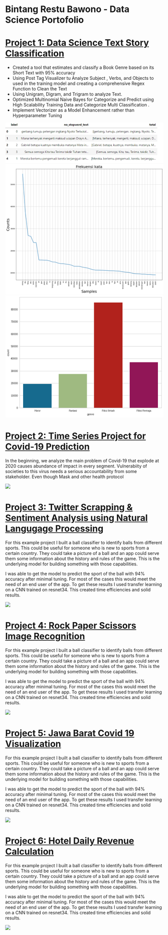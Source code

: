 # Bintang Restu Bawono - Data Science Portofolio 

# [Project 1: Data Science Text Story Classification ](https://github.com/helios190/Text-Story-Classification/blob/main/Text_Classification.ipynb) 
* Created a tool that estimates and classify a Book Genre based on its Short Text with 95% accuracy 
* Using Post Tag Visualizer tu Analyze Subject , Verbs, and Objects to used in the training model and creating a comprehensive Regex Function to Clean the Text
* Using Unigram, Digram, and Trigram to analyze Text.
* Optimized Multinomial Naive Bayes for Categorize and Predict using High Scalability Training Data and Categorize Multi Classification . 
* Implement Vectorizer as a Model Enhancement rather than Hyperparameter Tuning 

![](/Images/1662642470870.jpg) ![](/Images/download%20(1).png) 
![](/Images/download.png)


# [Project 2: Time Series Project for Covid-19 Prediction](https://github.com/helios190/Covid-Time-Series/blob/main/DSA_BabaTech.ipynb) 
In the beginning, we analyze the main problem of Covid-19 that explode at 2020 causes abundance of impact in every segment. Vulnerabiity of societies to this virus needs a serious accountability from some stakeholder. Even though Mask and other health protocol

![](/images/matrix_results.png)

# [Project 3: Twitter Scrapping & Sentiment Analysis using Natural Langugage Processing](https://github.com/PlayingNumbers/ball_image_classifier) 
For this example project I built a ball classifier to identify balls from different sports. This could be useful for someone who is new to sports from a certain country. They could take a picture of a ball and an app could serve them some information about the history and rules of the game. This is the underlying model for building something with those capabilities. 

I was able to get the model to predict the sport of the ball with 94% accuracy after minimal tuning. For most of the cases this would meet the need of an end user of the app. To get these results I used transfer learning on a CNN trained on resnet34. This created time efficiencies and solid results. 

![](/images/matrix_results.png)

# [Project 4: Rock Paper Scissors Image Recognition](https://github.com/PlayingNumbers/ball_image_classifier) 
For this example project I built a ball classifier to identify balls from different sports. This could be useful for someone who is new to sports from a certain country. They could take a picture of a ball and an app could serve them some information about the history and rules of the game. This is the underlying model for building something with those capabilities. 

I was able to get the model to predict the sport of the ball with 94% accuracy after minimal tuning. For most of the cases this would meet the need of an end user of the app. To get these results I used transfer learning on a CNN trained on resnet34. This created time efficiencies and solid results. 

![](/images/matrix_results.png)

# [Project 5: Jawa Barat Covid 19 Visualization](https://github.com/PlayingNumbers/ball_image_classifier) 
For this example project I built a ball classifier to identify balls from different sports. This could be useful for someone who is new to sports from a certain country. They could take a picture of a ball and an app could serve them some information about the history and rules of the game. This is the underlying model for building something with those capabilities. 

I was able to get the model to predict the sport of the ball with 94% accuracy after minimal tuning. For most of the cases this would meet the need of an end user of the app. To get these results I used transfer learning on a CNN trained on resnet34. This created time efficiencies and solid results. 

![](/images/matrix_results.png)

# [Project 6: Hotel Daily Revenue Calculation](https://github.com/PlayingNumbers/ball_image_classifier) 
For this example project I built a ball classifier to identify balls from different sports. This could be useful for someone who is new to sports from a certain country. They could take a picture of a ball and an app could serve them some information about the history and rules of the game. This is the underlying model for building something with those capabilities. 

I was able to get the model to predict the sport of the ball with 94% accuracy after minimal tuning. For most of the cases this would meet the need of an end user of the app. To get these results I used transfer learning on a CNN trained on resnet34. This created time efficiencies and solid results. 

![](/images/matrix_results.png)
